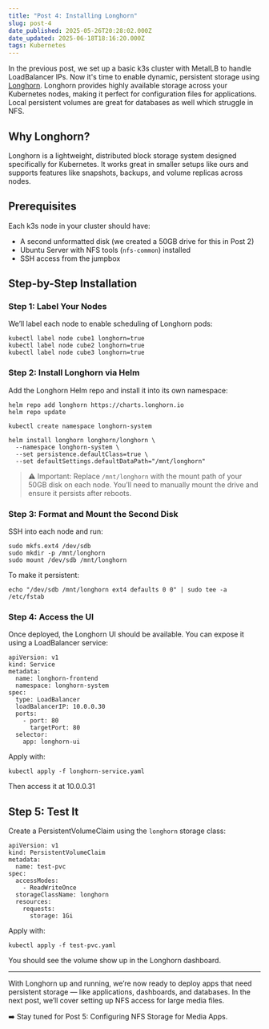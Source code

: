 ```yaml
---
title: "Post 4: Installing Longhorn"
slug: post-4
date_published: 2025-05-26T20:28:02.000Z
date_updated: 2025-06-18T18:16:20.000Z
tags: Kubernetes
---
```


In the previous post, we set up a basic k3s cluster with MetalLB to handle LoadBalancer IPs. Now it's time to enable dynamic, persistent storage using [Longhorn](https://longhorn.io/). Longhorn provides highly available storage across your Kubernetes nodes, making it perfect for configuration files for applications. Local persistent volumes are great for databases as well which struggle in NFS.

## Why Longhorn?

Longhorn is a lightweight, distributed block storage system designed specifically for Kubernetes. It works great in smaller setups like ours and supports features like snapshots, backups, and volume replicas across nodes.

## Prerequisites

Each k3s node in your cluster should have:

- A second unformatted disk (we created a 50GB drive for this in Post 2)
- Ubuntu Server with NFS tools (`nfs-common`) installed
- SSH access from the jumpbox

## Step-by-Step Installation

### Step 1: Label Your Nodes

We’ll label each node to enable scheduling of Longhorn pods:

    kubectl label node cube1 longhorn=true
    kubectl label node cube2 longhorn=true
    kubectl label node cube3 longhorn=true
    

### Step 2: Install Longhorn via Helm

Add the Longhorn Helm repo and install it into its own namespace:

    helm repo add longhorn https://charts.longhorn.io
    helm repo update
    
    kubectl create namespace longhorn-system
    
    helm install longhorn longhorn/longhorn \
      --namespace longhorn-system \
      --set persistence.defaultClass=true \
      --set defaultSettings.defaultDataPath="/mnt/longhorn"
    

> ⚠️ Important: Replace `/mnt/longhorn` with the mount path of your 50GB disk on each node. You’ll need to manually mount the drive and ensure it persists after reboots.

### Step 3: Format and Mount the Second Disk

SSH into each node and run:

    sudo mkfs.ext4 /dev/sdb
    sudo mkdir -p /mnt/longhorn
    sudo mount /dev/sdb /mnt/longhorn
    

To make it persistent:

    echo "/dev/sdb /mnt/longhorn ext4 defaults 0 0" | sudo tee -a /etc/fstab
    

### Step 4: Access the UI

Once deployed, the Longhorn UI should be available. You can expose it using a LoadBalancer service:

    apiVersion: v1
    kind: Service
    metadata:
      name: longhorn-frontend
      namespace: longhorn-system
    spec:
      type: LoadBalancer
      loadBalancerIP: 10.0.0.30
      ports:
        - port: 80
          targetPort: 80
      selector:
        app: longhorn-ui
    

Apply with:

    kubectl apply -f longhorn-service.yaml
    

Then access it at 10.0.0.31

## Step 5: Test It

Create a PersistentVolumeClaim using the `longhorn` storage class:

    apiVersion: v1
    kind: PersistentVolumeClaim
    metadata:
      name: test-pvc
    spec:
      accessModes:
        - ReadWriteOnce
      storageClassName: longhorn
      resources:
        requests:
          storage: 1Gi
    

Apply with:

    kubectl apply -f test-pvc.yaml
    

You should see the volume show up in the Longhorn dashboard.

---

With Longhorn up and running, we’re now ready to deploy apps that need persistent storage — like applications, dashboards, and databases. In the next post, we’ll cover setting up NFS access for large media files.

➡️ Stay tuned for Post 5: Configuring NFS Storage for Media Apps.
